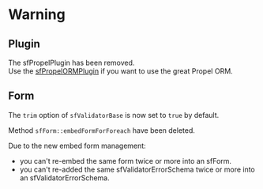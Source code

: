 Warning
=======

Plugin
------

The sfPropelPlugin has been removed.  
Use the [sfPropelORMPlugin](https://github.com/propelorm/sfPropelORMPlugin) if you want to use the great Propel ORM.

Form
----

The `trim` option of `sfValidatorBase` is now set to `true` by default.

Method `sfForm::embedFormForForeach` have been deleted.

Due to the new embed form management:

* you can't re-embed the same form twice or more into an sfForm.
* you can't re-added the same sfValidatorErrorSchema twice or more into an sfValidatorErrorSchema.
